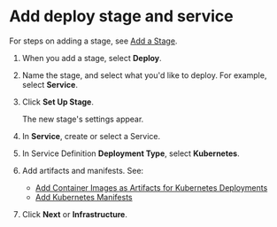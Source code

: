 # Add deploy stage and service

For steps on adding a stage, see [Add a Stage](../../../platform/8_Pipelines/add-a-stage.md).

1. When you add a stage, select **Deploy**.
2. Name the stage, and select what you'd like to deploy. For example, select **Service**.
3. Click **Set Up Stage**.
   
   The new stage's settings appear.
4. In **Service**, create or select a Service.
5. In Service Definition **Deployment Type**, select **Kubernetes**.
6. Add artifacts and manifests. See:

   + [Add Container Images as Artifacts for Kubernetes Deployments](../../cd-advanced/cd-kubernetes-category/add-artifacts-for-kubernetes-deployments.md)
   + [Add Kubernetes Manifests](../../cd-advanced/cd-kubernetes-category/define-kubernetes-manifests.md)
7. Click **Next** or **Infrastructure**.
